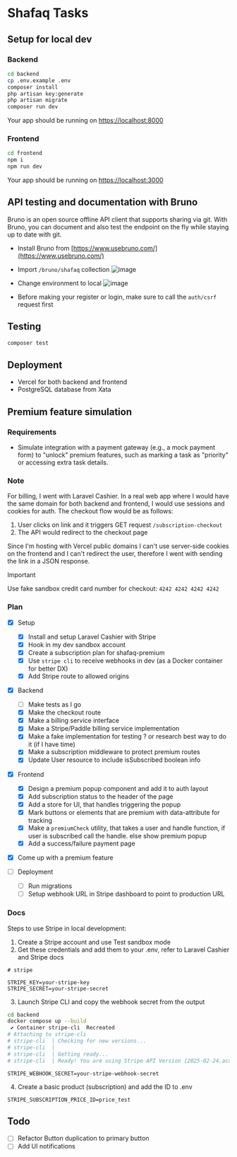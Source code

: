 # Shafaq Tasks

## Setup for local dev

### Backend
```bash
cd backend
cp .env.example .env
composer install
php artisan key:generate
php artisan migrate
composer run dev
```
Your app should be running on [https://localhost:8000](https://localhost:8000)

### Frontend
```bash
cd frontend
npm i
npm run dev
```

Your app should be running on [https://localhost:3000](https://localhost:3000)

## API testing and documentation with Bruno
Bruno is an open source offline API client that supports sharing via git. With Bruno, you can document and also test the endpoint on the fly while staying up to date with git.

- Install Bruno from [https://www.usebruno.com/](https://www.usebruno.com/)
- Import `/bruno/shafaq` collection
![image](https://github.com/user-attachments/assets/04f77465-bb08-44c2-825f-a15dff9367f6)
- Change environment to local
![image](https://github.com/user-attachments/assets/40d06d4a-d273-4837-88d4-889042177aad)

- Before making your register or login, make sure to call the `auth/csrf` request first

## Testing
```bash
composer test
```

## Deployment

- Vercel for both backend and frontend
- PostgreSQL database from Xata

## Premium feature simulation

### Requirements
- Simulate integration with a payment gateway (e.g., a mock payment form) to "unlock" premium features, such as marking a task as "priority" or accessing extra task details.

### Note
For billing, I went with Laravel Cashier. In a real web app where I would have the same domain for both backend and frontend, I would use sessions and cookies for auth.
The checkout flow would be as follows:

1. User clicks on link and it triggers GET request `/subscription-checkout`
2. The API would redirect to the checkout page

Since I'm hosting with Vercel public domains I can't use server-side cookies on the frontend and I can't redirect the user, therefore I went with sending the link in a JSON response.

> [!IMPORTANT]
> Use fake sandbox credit card number for checkout: `4242 4242 4242 4242`

### Plan

- [x] Setup
  - [x] Install and setup Laravel Cashier with Stripe
  - [x] Hook in my dev sandbox account
  - [x] Create a subscription plan for shafaq-premium
  - [x] Use `stripe cli` to receive webhooks in dev (as a Docker container for better DX)
  - [x] Add Stripe route to allowed origins

- [x] Backend
  - [ ] Make tests as I go
  - [x] Make the checkout route
  - [x] Make a billing service interface
  - [x] Make a Stripe/Paddle billing service implementation
  - [x] Make a fake implementation for testing ? or research best way to do it (if I have time)
  - [x] Make a subscription middleware to protect premium routes
  - [x] Update User resource to include isSubscribed boolean info

- [x] Frontend
  - [x] Design a premium popup component and add it to auth layout
  - [x] Add subscription status to the header of the page
  - [x] Add a store for UI, that handles triggering the popup
  - [x] Mark buttons or elements that are premium with data-attribute for tracking
  - [x] Make a `premiumCheck` utility, that takes a user and handle function, if user is subscribed call the handle. else show premium popup
  - [x] Add a success/failure payment page

- [x] Come up with a premium feature

- [ ] Deployment
  - [ ] Run migrations
  - [ ] Setup webhook URL in Stripe dashboard to point to production URL

### Docs
Steps to use Stripe in local development:

1. Create a Stripe account and use Test sandbox mode
2. Get these credentials and add them to your .env, refer to Laravel Cashier and Stripe docs

```
# stripe

STRIPE_KEY=your-stripe-key
STRIPE_SECRET=your-stripe-secret
```

3. Launch Stripe CLI and copy the webhook secret from the output

```bash
cd backend
docker compose up --build
 ✔ Container stripe-cli  Recreated                                                                                                                                     0.1s
# Attaching to stripe-cli
# stripe-cli  | Checking for new versions...
# stripe-cli  |
# stripe-cli  | Getting ready...
# stripe-cli  | Ready! You are using Stripe API Version [2025-02-24.acacia]. Your webhook signing secret is whsec_***** (^C to quit)
```

```
STRIPE_WEBHOOK_SECRET=your-stripe-webhook-secret
```

4. Create a basic product (subscription) and add the ID to .env

```
STRIPE_SUBSCRIPTION_PRICE_ID=price_test
```

## Todo
- [ ] Refactor Button duplication to primary button 
- [ ] Add UI notifications
